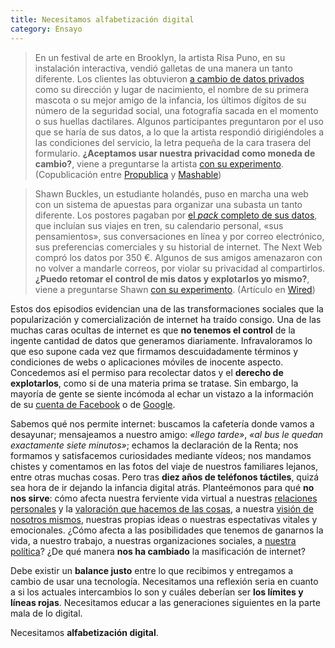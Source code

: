```yaml
---
title: Necesitamos alfabetización digital
category: Ensayo
---
```


> En un festival de arte en Brooklyn, la artista Risa Puno, en su instalación interactiva, vendió galletas de una manera un tanto diferente. Los clientes las obtuvieron [a cambio de datos privados][risa-puno-pec-formulario] como su dirección y lugar de nacimiento, el nombre de su primera mascota o su mejor amigo de la infancia, los últimos dígitos de su número de la seguridad social, una fotografía sacada en el momento o sus huellas dactilares. Algunos participantes preguntaron por el uso que se haría de sus datos, a lo que la artista respondió dirigiéndoles a las condiciones del servicio, la letra pequeña de la cara trasera del formulario. **¿Aceptamos usar nuestra privacidad como moneda de cambio?**, viene a preguntarse la artista [con su experimento][risa-puno-please-enable-cookies].
(Copublicación entre [Propublica][propublica-data-trade-for-cookies] y [Mashable][mashable-data-for-cookies])


> Shawn Buckles, un estudiante holandés, puso en marcha una web con un sistema de apuestas para organizar una subasta un tanto diferente. Los postores pagaban por [el _pack_ completo de sus datos][shawn-buckles-data-for-sale], que incluían sus viajes en tren, su calendario personal, «sus pensamientos», sus conversaciones en línea y por correo electrónico, sus preferencias comerciales y su historial de internet. The Next Web compró los datos por 350&nbsp;€. Algunos de sus amigos amenazaron con no volver a mandarle correos, por violar su privacidad al compartirlos.
**¿Puedo retomar el control de mis datos y explotarlos yo mismo?**, viene a preguntarse Shawn [con su experimento][shawn-buckles-data-for-sale]. (Artículo en [Wired][wired-data-soul-sold-for-350e])


Estos dos episodios evidencian una de las transformaciones sociales que la popularización y comercialización de internet ha traído consigo. Una de las muchas caras ocultas de internet es que **no tenemos el control** de la ingente cantidad de datos que generamos diariamente. Infravaloramos lo que eso supone cada vez que firmamos descuidadamente términos y condiciones de webs o aplicaciones móviles de inocente aspecto. Concedemos así el permiso para recolectar datos y el **derecho de explotarlos**, como si de una materia prima se tratase. Sin embargo, la mayoría de gente se siente incómoda al echar un vistazo a la información de su [cuenta de Facebook][facebook-download-info] o de [Google][google-dashboard].


Sabemos qué nos permite internet: buscamos la cafetería donde vamos a desayunar; mensajeamos a nuestro amigo: _«llego tarde»_, _«al bus le quedan exactamente siete minutos»_; echamos la declaración de la Renta; nos formamos y satisfacemos curiosidades mediante vídeos; nos mandamos chistes y comentamos en las fotos del viaje de nuestros familiares lejanos, entre otras muchas cosas. Pero tras **diez años de teléfonos táctiles**, quizá sea hora de ir dejando la infancia digital atrás. Planteémonos para qué **no nos sirve**: cómo afecta nuestra ferviente vida virtual a nuestras [relaciones personales][el-pais-zygmunt-bauman-social-media] y la [valoración que hacemos de las cosas][ted-eli-pariser-filter-bubble], a nuestra [visión de nosotros mismos][el-pais-byung-chul-han], nuestras propias ideas o nuestras espectativas vitales y emocionales. ¿Cómo afecta a las posibilidades que tenemos de ganarnos la vida, a nuestro trabajo, a nuestras organizaciones sociales, a [nuestra política][el-mundo-campaña-elecciones-2015]? ¿De qué manera **nos ha cambiado** la masificación de internet?


Debe existir un **balance justo** entre lo que recibimos y entregamos a cambio de usar una tecnología. Necesitamos una reflexión seria en cuanto a si los actuales intercambios lo son y cuáles deberían ser **los límites y líneas rojas**. Necesitamos educar a las generaciones siguientes en la parte mala de lo digital.

Necesitamos **alfabetización digital**.



[risa-puno-please-enable-cookies]: https://www.risapuno.com/please-enable-cookies/ "Resumen del experimento Please Enable Cookies de Risa Puno (en inglés)"
[risa-puno-pec-formulario]: https://www.risapuno.com/s/PEC_form2.pdf "Formulario que los clientes rellenaron en el experimento de Risa Puno (en inglés)"
[propublica-data-trade-for-cookies]: https://www.propublica.org/article/how-much-of-your-data-would-you-trade-for-a-free-cookie "Artículo en Propublica sobre el experimento de Risa Puno (en inglés)"
[mashable-data-for-cookies]: https://mashable.com/2014/10/01/data-for-cookies/ "Artículo en Mashable sobre el experimento de Risa Puno (en inglés)"

[shawn-buckles-data-for-sale]: http://shawnbuckles.nl/dataforsale/ "SE VENDEN datos personales, subasta de Shawn Buckles (en inglés)"
[shawn-buckles-privacy-pamphlet]: http://shawnbuckles.nl/privacypamphlet/ "Panfleto sobre privacidad de Shawn Buckles (en inglés)"
[wired-data-soul-sold-for-350e]: https://www.wired.co.uk/article/shawn-buckles-is-worth-350-euros "Artículo en Wired sobre el experimento de Shawn Buckles (en inglés)"

[facebook-download-info]: https://www.facebook.com/help/131112897028467 "Descarga de tu información en Facebook"
[google-dashboard]: https://myaccount.google.com/intro/dashboard?hl=es-ES "Panel de datos de tu cuenta de Google"

[el-pais-zygmunt-bauman-social-media]: https://elpais.com/cultura/2015/12/30/babelia/1451504427_675885.html "Entrevista en El País a Zygmunt Bauman: “Las redes sociales son una trampa”"
[el-pais-byung-chul-han]: https://elpais.com/cultura/2018/02/07/actualidad/1517989873_086219.html "Artículo en El País: “Ahora uno se explota a sí mismo y cree que está realizándose” (Byung-Chul Han)"
[ted-eli-pariser-filter-bubble]: https://www.ted.com/talks/eli_pariser_beware_online_filter_bubbles/transcript?language=es "Charla en TED de Eli Pariser: Cuidado con la burbuja de filtros"
[el-mundo-campaña-elecciones-2015]: http://www.elmundo.es/cronica/2016/07/03/57779fc0ca4741301d8b4609.html "Artículo en El Mundo sobre el papel de lo digital en la victoria electoral del Partido Popular en la elecciones generales de 2015"
